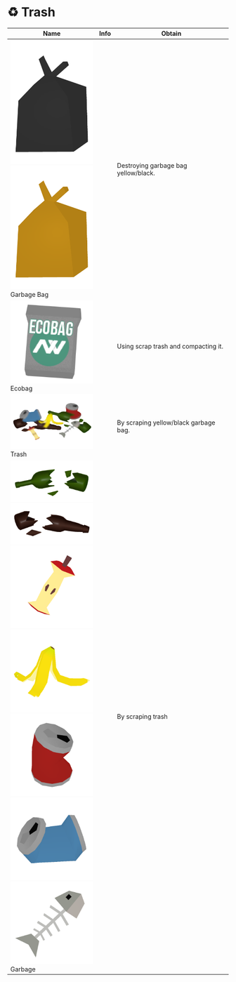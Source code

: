 # ♻ Trash



<table><thead><tr><th width="188.33333333333331">Name</th><th>Info</th><th>Obtain</th></tr></thead><tbody><tr><td><img src="../.gitbook/assets/Bag_0_12700.png" alt="" data-size="line"><img src="../.gitbook/assets/Bag_1_12701 (1).png" alt="" data-size="line">Garbage Bag</td><td></td><td>Destroying garbage bag yellow/black.</td></tr><tr><td><img src="../.gitbook/assets/EcoBag_12703.png" alt="" data-size="line">Ecobag</td><td></td><td>Using scrap trash and compacting it.</td></tr><tr><td><img src="../.gitbook/assets/TrashIcon_12702 (1).png" alt="" data-size="line">Trash</td><td></td><td>By scraping yellow/black garbage bag.</td></tr><tr><td><img src="../.gitbook/assets/Garbage_Bottle_Wine_41195 (2).png" alt="" data-size="line"><img src="../.gitbook/assets/Garbage_Bottle_Ale_41194.png" alt="" data-size="line"><img src="../.gitbook/assets/Garbage_Apple_41191 (1).png" alt="" data-size="line"><img src="../.gitbook/assets/Garbage_Banana_41192 (1).png" alt="" data-size="line"><img src="../.gitbook/assets/Garbage_Can_Cola_41196 (1).png" alt="" data-size="line"><img src="../.gitbook/assets/Garbage_Can_Soda_41197 (1).png" alt="" data-size="line"><img src="../.gitbook/assets/Garbage_Fish_41193 (1).png" alt="" data-size="line"> Garbage</td><td></td><td>By scraping trash</td></tr></tbody></table>

